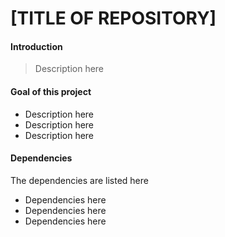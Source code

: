 # [TITLE OF REPOSITORY]

#### Introduction

> Description here


#### Goal of this project 

* Description here 
* Description here 
* Description here 


#### Dependencies 

The dependencies are listed here 

* Dependencies here 
* Dependencies here 
* Dependencies here
 


